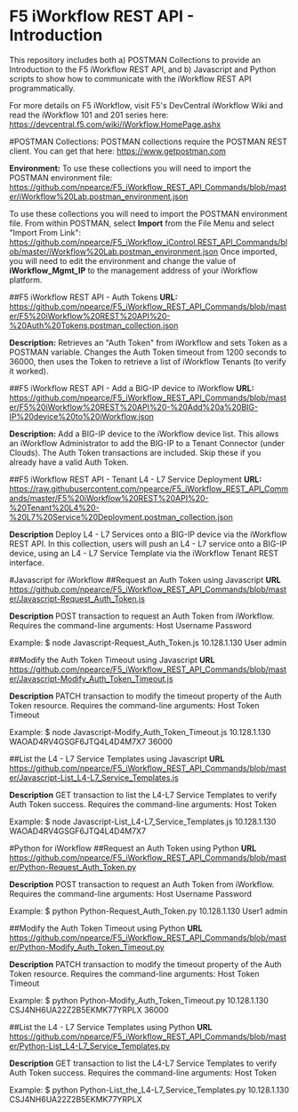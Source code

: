 # F5 iWorkflow REST API - Introduction
This repository includes both a) POSTMAN Collections to provide an Introduction to the F5 iWorkflow REST API, and b) Javascript and Python scripts to show how to communicate with the iWorkflow REST API programmatically.

For more details on F5 iWorkflow, visit F5's DevCentral iWorkflow Wiki and read the iWorkflow 101 and 201 series here: https://devcentral.f5.com/wiki/iWorkflow.HomePage.ashx



#POSTMAN Collections:
POSTMAN collections require the POSTMAN REST client. You can get that here: https://www.getpostman.com

**Environment:**
To use these collections you will need to import the POSTMAN environment file:
https://github.com/npearce/F5_iWorkflow_REST_API_Commands/blob/master/iWorkflow%20Lab.postman_environment.json

To use these collections you will need to import the POSTMAN environment file. From within POSTMAN, select **Import** from the File Menu and select "Import From Link":
https://github.com/npearce/F5_iWorkflow_iControl.REST_API_Commands/blob/master/iWorkflow%20Lab.postman_environment.json
Once imported, you will need to edit the environment and change the value of **iWorkflow_Mgmt_IP** to the management address of your iWorkflow platform.

##F5 iWorkflow REST API - Auth Tokens
**URL:** https://github.com/npearce/F5_iWorkflow_REST_API_Commands/blob/master/F5%20iWorkflow%20REST%20API%20-%20Auth%20Tokens.postman_collection.json

**Description:** Retrieves an "Auth Token" from iWorkflow and sets Token as a POSTMAN variable. Changes the Auth Token timeout from 1200 seconds to 36000, then uses the Token to retrieve a list of iWorkflow Tenants (to verify it worked).

##F5 iWorkflow REST API - Add a BIG-IP device to iWorkflow
**URL:** https://github.com/npearce/F5_iWorkflow_REST_API_Commands/blob/master/F5%20iWorkflow%20REST%20API%20-%20Add%20a%20BIG-IP%20device%20to%20iWorkflow.json

**Description:** Add a BIG-IP device to the iWorkflow device list. This allows an iWorkflow Administrator to add the BIG-IP to a Tenant Connector (under Clouds). The Auth Token transactions are included. Skip these if you already have a valid Auth Token.

##F5 iWorkflow REST API - Tenant L4 - L7 Service Deployment
**URL:** https://raw.githubusercontent.com/npearce/F5_iWorkflow_REST_API_Commands/master/F5%20iWorkflow%20REST%20API%20-%20Tenant%20L4%20-%20L7%20Service%20Deployment.postman_collection.json

**Description** Deploy L4 - L7 Services onto a BIG-IP device via the iWorkflow REST API. In this collection, users will push an L4 - L7 service onto a BIG-IP device, using an L4 - L7 Service Template via the iWorkflow Tenant REST interface.


#Javascript for iWorkflow
##Request an Auth Token using Javascript
**URL** https://github.com/npearce/F5_iWorkflow_REST_API_Commands/blob/master/Javascript-Request_Auth_Token.js

**Description**
POST transaction to request an Auth Token from iWorkflow. Requires the command-line arguments: Host Username Password

Example: $ node Javascript-Request_Auth_Token.js 10.128.1.130 User admin

##Modify the Auth Token Timeout using Javascript
**URL**
https://github.com/npearce/F5_iWorkflow_REST_API_Commands/blob/master/Javascript-Modify_Auth_Token_Timeout.js

**Description**
PATCH transaction to modify the timeout property of the Auth Token resource. Requires the command-line arguments: Host Token Timeout

Example: $ node Javascript-Modify_Auth_Token_Timeout.js 10.128.1.130 WAOAD4RV4GSGF6JTQ4L4D4M7X7 36000

##List the L4 - L7 Service Templates using Javascript
**URL**
https://github.com/npearce/F5_iWorkflow_REST_API_Commands/blob/master/Javascript-List_L4-L7_Service_Templates.js

**Description**
GET transaction to list the L4-L7 Service Templates to verify Auth Token success. Requires the command-line arguments: Host Token

Example: $  node Javascript-List_L4-L7_Service_Templates.js 10.128.1.130 WAOAD4RV4GSGF6JTQ4L4D4M7X7


#Python for iWorkflow
##Request an Auth Token using Python
**URL**
https://github.com/npearce/F5_iWorkflow_REST_API_Commands/blob/master/Python-Request_Auth_Token.py

**Description**
POST transaction to request an Auth Token from iWorkflow. Requires the command-line arguments: Host Username Password

Example: $ python Python-Request_Auth_Token.py 10.128.1.130 User1 admin

##Modify the Auth Token Timeout using Python
**URL**
https://github.com/npearce/F5_iWorkflow_REST_API_Commands/blob/master/Python-Modify_Auth_Token_Timeout.py

**Description**
PATCH transaction to modify the timeout property of the Auth Token resource. Requires the command-line arguments: Host Token Timeout

Example: $ python Python-Modify_Auth_Token_Timeout.py 10.128.1.130 CSJ4NH6UA22Z2B5EKMK77YRPLX 36000

##List the L4 - L7 Service Templates using Python
**URL**
https://github.com/npearce/F5_iWorkflow_REST_API_Commands/blob/master/Python-List_L4-L7_Service_Templates.py

**Description**
GET transaction to list the L4-L7 Service Templates to verify Auth Token success. Requires the command-line arguments: Host Token

Example: $ python Python-List_the_L4-L7_Service_Templates.py 10.128.1.130 CSJ4NH6UA22Z2B5EKMK77YRPLX
